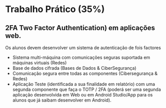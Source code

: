 # Trabalho Prático (35%)

## 2FA Two Factor Authentication) em aplicações web.

Os alunos devem desenvolver um sistema de autenticação de fois factores


- Sistema multi-máquina com comunicações seguras suportada em máquinas virtuais (Redes)
- Base de dados cifrada (Bases de Dados & CiberSegurança)
- Comunicação segura entre todas as componentes (Cibersegurança & Redes)
- Aplicação Teste (identificada a sua finalidade em relatório) com uma segunda componente que faça o TOTP / 2FA (poderá ser uma segunda aplicação desenvolvida em Web ou em Android Studio/App para os alunos que já saibam desenvolver em Android).

